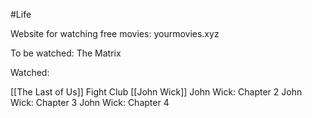 #Life 

Website for watching free movies: yourmovies.xyz

To be watched:
The Matrix

Watched:

[[The Last of Us]]
Fight Club
[[John Wick]]
John Wick: Chapter 2
John Wick: Chapter 3
John Wick: Chapter 4



